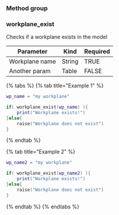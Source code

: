 
### Method group


### workplane\_exist 

Checks if a workplane exists in the model

| **Parameter** | **Kind** | **Required** |
| --- | --- | --- |
| Workplane name | String | TRUE |
| Another param | Table | FALSE |



{% tabs %}
{% tab title="Example 1" %}
```lua
wp_name = "my workplane"

if( workplane_exist(wp_name) ){
    print("Workplane exists!")
}else{
    raise("Workplane does not exist")
}
```
{% endtab %}

{% tab title="Example 2" %}
```lua
wp_name2 = "my workplane"

if( workplane_exist(wp_name2) ){
    print("Workplane exists!")
}else{
    raise("Workplane does not exist")
}
```
{% endtab %}
{% endtabs %}
